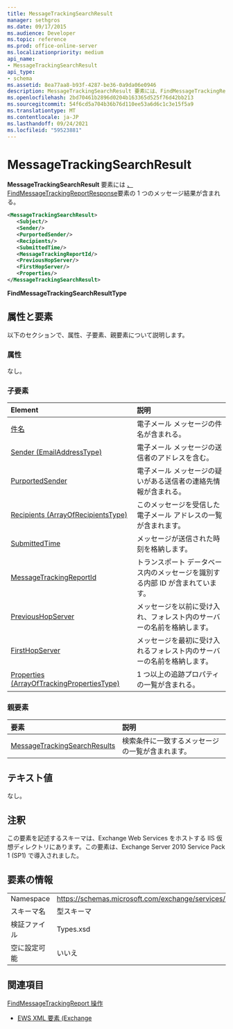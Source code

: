```yaml
---
title: MessageTrackingSearchResult
manager: sethgros
ms.date: 09/17/2015
ms.audience: Developer
ms.topic: reference
ms.prod: office-online-server
ms.localizationpriority: medium
api_name:
- MessageTrackingSearchResult
api_type:
- schema
ms.assetid: 8ea77aa8-b93f-4287-be36-0a9da06e0946
description: MessageTrackingSearchResult 要素には、FindMessageTrackingReportResponse 要素の 1 つのメッセージ結果が含まれる。
ms.openlocfilehash: 2bd70461b2896d0204b163365d525f76d42bb213
ms.sourcegitcommit: 54f6cd5a704b36b76d110ee53a6d6c1c3e15f5a9
ms.translationtype: MT
ms.contentlocale: ja-JP
ms.lasthandoff: 09/24/2021
ms.locfileid: "59523881"
---
```

# <a name="messagetrackingsearchresult"></a>MessageTrackingSearchResult

**MessageTrackingSearchResult** 要素には [、FindMessageTrackingReportResponse](findmessagetrackingreportresponse.md)要素の 1 つのメッセージ結果が含まれる。 
  
```xml
<MessageTrackingSearchResult>
   <Subject/>
   <Sender/>
   <PurportedSender/>
   <Recipients/>
   <SubmittedTime/>
   <MessageTrackingReportId/>
   <PreviousHopServer/>
   <FirstHopServer/>
   <Properties/>
</MessageTrackingSearchResult>
```

 **FindMessageTrackingSearchResultType**
## <a name="attributes-and-elements"></a>属性と要素

以下のセクションで、属性、子要素、親要素について説明します。
  
### <a name="attributes"></a>属性

なし。
  
### <a name="child-elements"></a>子要素

|**Element**|**説明**|
|:-----|:-----|
|[件名](subject.md) <br/> |電子メール メッセージの件名が含まれる。  <br/> |
|[Sender (EmailAddressType)](sender-emailaddresstype.md) <br/> |電子メール メッセージの送信者のアドレスを含む。  <br/> |
|[PurportedSender](purportedsender.md) <br/> |電子メール メッセージの疑いがある送信者の連絡先情報が含まれる。  <br/> |
|[Recipients (ArrayOfRecipientsType)](recipients-arrayofrecipientstype.md) <br/> |このメッセージを受信した電子メール アドレスの一覧が含まれます。  <br/> |
|[SubmittedTime](submittedtime.md) <br/> |メッセージが送信された時刻を格納します。  <br/> |
|[MessageTrackingReportId](messagetrackingreportid.md) <br/> |トランスポート データベース内のメッセージを識別する内部 ID が含まれています。  <br/> |
|[PreviousHopServer](previoushopserver.md) <br/> |メッセージを以前に受け入れ、フォレスト内のサーバーの名前を格納します。  <br/> |
|[FirstHopServer](firsthopserver.md) <br/> |メッセージを最初に受け入れるフォレスト内のサーバーの名前を格納します。  <br/> |
|[Properties (ArrayOfTrackingPropertiesType)](properties-arrayoftrackingpropertiestype.md) <br/> |1 つ以上の追跡プロパティの一覧が含まれる。  <br/> |
   
### <a name="parent-elements"></a>親要素

|**要素**|**説明**|
|:-----|:-----|
|[MessageTrackingSearchResults](messagetrackingsearchresults.md) <br/> |検索条件に一致するメッセージの一覧が含まれます。  <br/> |
   
## <a name="text-value"></a>テキスト値

なし。
  
## <a name="remarks"></a>注釈

この要素を記述するスキーマは、Exchange Web Services をホストする IIS 仮想ディレクトリにあります。この要素は、Exchange Server 2010 Service Pack 1 (SP1) で導入されました。
  
## <a name="element-information"></a>要素の情報

|||
|:-----|:-----|
|Namespace  <br/> |https://schemas.microsoft.com/exchange/services/2006/types  <br/> |
|スキーマ名  <br/> |型スキーマ  <br/> |
|検証ファイル  <br/> |Types.xsd  <br/> |
|空に設定可能  <br/> |いいえ  <br/> |
   
## <a name="see-also"></a>関連項目



[FindMessageTrackingReport 操作](findmessagetrackingreport-operation.md)


- [EWS XML 要素 (Exchange](ews-xml-elements-in-exchange.md)

